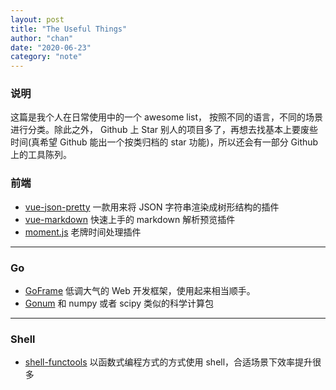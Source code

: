 ```yaml
---
layout: post
title: "The Useful Things"
author: "chan"
date: "2020-06-23"
category: "note"
---
```


### 说明

这篇是我个人在日常使用中的一个 awesome list， 按照不同的语言，不同的场景进行分类。除此之外， Github 上 Star 别人的项目多了，再想去找基本上要废些时间(真希望 Github 能出一个按类归档的 star 功能)，所以还会有一部分 Github 上的工具陈列。



### 前端

+ [vue-json-pretty](https://github.com/leezng/vue-json-pretty/blob/HEAD/README.zh-CN.md) 一款用来将 JSON 字符串渲染成树形结构的插件
+ [vue-markdown](https://github.com/miaolz123/vue-markdown) 快速上手的 markdown 解析预览插件
+ [moment.js](https://momentjs.com/docs/#/use-it/) 老牌时间处理插件



---

### Go

+ [GoFrame](https://goframe.org/index) 低调大气的 Web 开发框架，使用起来相当顺手。
+ [Gonum](https://github.com/gonum)  和 numpy 或者 scipy 类似的科学计算包

---

### Shell

+ [shell-functools](https://github.com/sharkdp/shell-functools) 以函数式编程方式的方式使用 shell，合适场景下效率提升很多

